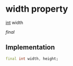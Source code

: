 


# width property






[int](https://api.flutter.dev/flutter/dart-core/int-class.html) width
  
_final_






## Implementation

```dart
final int width, height;


```







